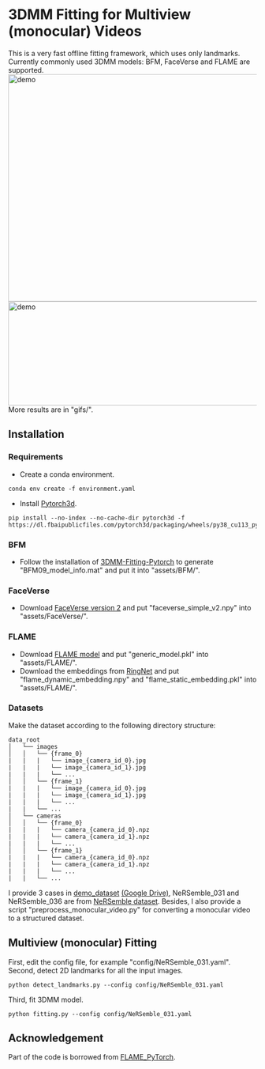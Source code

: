 # 3DMM Fitting for Multiview (monocular) Videos
This is a very fast offline fitting framework, which uses only landmarks. Currently commonly used 3DMM models: BFM, FaceVerse and FLAME are supported. 
<img src="gifs/NeRSemble_031_bfm.gif" alt="demo" width="840" height="460"/> 
<img src="gifs/sample_video.gif" alt="demo" width="840" height="210"/> 
More results are in "gifs/".

## Installation
### Requirements
* Create a conda environment.
```
conda env create -f environment.yaml
```
* Install [Pytorch3d](https://github.com/facebookresearch/pytorch3d).
```
pip install --no-index --no-cache-dir pytorch3d -f https://dl.fbaipublicfiles.com/pytorch3d/packaging/wheels/py38_cu113_pyt1120/download.html
```

### BFM
* Follow the installation of [3DMM-Fitting-Pytorch](https://github.com/ascust/3DMM-Fitting-Pytorch) to generate "BFM09_model_info.mat" and put it into "assets/BFM/".

### FaceVerse
* Download [FaceVerse version 2](https://github.com/LizhenWangT/FaceVerse) and put "faceverse_simple_v2.npy" into "assets/FaceVerse/".

### FLAME
* Download [FLAME model](https://flame.is.tue.mpg.de/) and put "generic_model.pkl" into "assets/FLAME/".
* Download the embeddings from [RingNet](https://github.com/soubhiksanyal/RingNet/tree/master/flame_model) and put "flame_dynamic_embedding.npy" and "flame_static_embedding.pkl" into "assets/FLAME/".

### Datasets
Make the dataset according to the following directory structure:
```
data_root
│   └── images
│   │   └── {frame_0}
|   |   |   └── image_{camera_id_0}.jpg
|   |   |   └── image_{camera_id_1}.jpg
|   |   |   └── ...
│   │   └── {frame_1}
|   |   |   └── image_{camera_id_0}.jpg
|   |   |   └── image_{camera_id_1}.jpg
|   |   |   └── ...
|   |   └── ...
│   └── cameras
│   │   └── {frame_0}
|   |   |   └── camera_{camera_id_0}.npz
|   |   |   └── camera_{camera_id_1}.npz
|   |   |   └── ...
│   │   └── {frame_1}
|   |   |   └── camera_{camera_id_0}.npz
|   |   |   └── camera_{camera_id_1}.npz
|   |   |   └── ...
|   |   └── ...
```
I provide 3 cases in [demo_dataset](https://cloud.tsinghua.edu.cn/f/242a23200af14576b992/?dl=1) [(Google Drive)](https://drive.google.com/file/d/1CD_p_7SlGfJyBbk1-AQQOXiAeR2GI7lg/view?usp=drive_link), NeRSemble_031 and NeRSemble_036 are from [NeRSemble dataset](https://tobias-kirschstein.github.io/nersemble/).
Besides, I also provide a script "preprocess_monocular_video.py" for converting a monocular video to a structured dataset. 

## Multiview (monocular) Fitting
First, edit the config file, for example "config/NeRSemble_031.yaml".
Second, detect 2D landmarks for all the input images.
```
python detect_landmarks.py --config config/NeRSemble_031.yaml
```
Third, fit 3DMM model.
```
python fitting.py --config config/NeRSemble_031.yaml
```


## Acknowledgement
Part of the code is borrowed from [FLAME_PyTorch](https://github.com/soubhiksanyal/FLAME_PyTorch).
